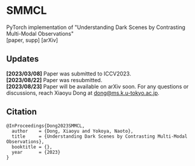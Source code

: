 # SMMCL
PyTorch implementation of "Understanding Dark Scenes by Contrasting Multi-Modal Observations"  
[paper, supp] [arXiv]


## Updates
**[2023/03/08]** Paper was submitted to ICCV2023.  
**[2023/08/22]** Paper was resubmitted.  
**[2023/08/23]** Paper will be available on arXiv soon. For any questions or discussions, reach Xiaoyu Dong at dong@ms.k.u-tokyo.ac.jp.


## Citation
```
@InProceedings{Dong2023SMMCL,
  author    = {Dong, Xiaoyu and Yokoya, Naoto},
  title     = {Understanding Dark Scenes by Contrasting Multi-Modal Observations},
  booktitle = {},
  year      = {2023}
}
```
